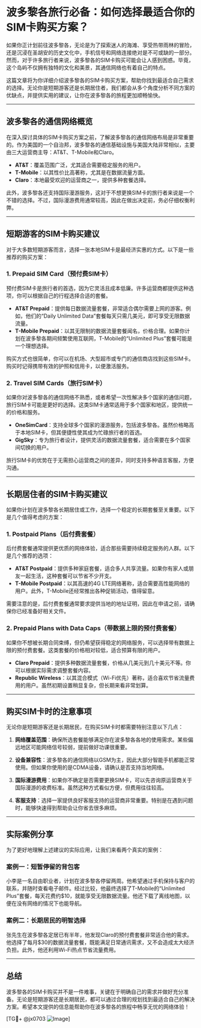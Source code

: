 # 波多黎各旅行必备：如何选择最适合你的SIM卡购买方案？

如果你正计划前往波多黎各，无论是为了探索迷人的海滩、享受热带雨林的冒险，还是沉浸在圣胡安的历史文化中，手机信号和网络连接绝对是不可或缺的一部分。然而，对于许多旅行者来说，波多黎各的SIM卡购买可能会让人感到困惑。毕竟，这个岛屿不仅拥有独特的文化和美景，其通信网络也有着自己的特点。

这篇文章将为你详细介绍波多黎各的SIM卡购买方案，帮助你找到最适合自己需求的选择。无论你是短期游客还是长期居住者，我们都会从多个角度分析不同方案的优缺点，并提供实用的建议，让你在波多黎各的旅程更加顺畅愉快。

---

## 波多黎各的通信网络概览

在深入探讨具体的SIM卡购买方案之前，了解波多黎各的通信网络布局是非常重要的。作为美国的一个自治邦，波多黎各的通信基础设施与美国大陆非常相似，主要由三大运营商主导：AT&T、T-Mobile和Claro。

- **AT&T**：覆盖范围广泛，尤其适合需要稳定服务的用户。
- **T-Mobile**：以其性价比高著称，尤其是在数据流量方面。
- **Claro**：本地最受欢迎的运营商之一，提供多种套餐选择。

此外，波多黎各还支持国际漫游服务，这对于不想更换SIM卡的旅行者来说是一个不错的选择。不过，国际漫游费用通常较高，因此在做出决定前，务必仔细权衡利弊。

---

## 短期游客的SIM卡购买建议

对于大多数短期游客而言，选择一张本地SIM卡是最经济实惠的方式。以下是一些推荐的购买方案：

### 1. **Prepaid SIM Card（预付费SIM卡）**
预付费SIM卡是旅行者的首选，因为它灵活且成本低廉。许多运营商都提供这种选项，你可以根据自己的行程选择合适的套餐。

- **AT&T Prepaid**：提供每日数据流量套餐，非常适合偶尔需要上网的游客。例如，他们的“Daily Unlimited Data”套餐每天只需几美元，即可享受无限数据流量。
- **T-Mobile Prepaid**：以其无限制的数据流量套餐闻名，价格合理。如果你计划在波多黎各期间频繁使用互联网，T-Mobile的“Unlimited Plus”套餐可能是一个理想选择。

购买方式也很简单，你可以在机场、大型超市或专门的通信商店找到这些SIM卡。购买时记得携带有效的护照和信用卡，以便激活服务。

### 2. **Travel SIM Cards（旅行SIM卡）**
如果你对波多黎各的通信网络不熟悉，或者希望一次性解决多个国家的通信问题，旅行SIM卡可能是更好的选择。这类SIM卡通常适用于多个国家和地区，提供统一的价格和服务。

- **OneSimCard**：支持全球多个国家的漫游服务，包括波多黎各。虽然价格略高于本地SIM卡，但其便捷性使其成为忙碌旅行者的首选。
- **GigSky**：专为旅行者设计，提供灵活的数据流量套餐，适合需要在多个国家间切换的用户。

旅行SIM卡的优势在于无需担心运营商之间的差异，同时支持多种语言客服，方便沟通。

---

## 长期居住者的SIM卡购买建议

如果你计划在波多黎各长期居住或工作，选择一个稳定的长期套餐至关重要。以下是几个值得考虑的方案：

### 1. **Postpaid Plans（后付费套餐）**
后付费套餐通常提供更优质的网络体验，适合那些需要持续稳定服务的人群。以下是几个推荐的选项：

- **AT&T Postpaid**：提供多种家庭套餐，适合多人共享流量。如果你有家人或朋友一起生活，这种套餐可以节省不少开支。
- **T-Mobile Postpaid**：以其高速的4G LTE网络著称，适合需要高性能网络的用户。此外，T-Mobile还经常推出各种促销活动，值得留意。

需要注意的是，后付费套餐通常要求提供当地的地址证明，因此在申请之前，请确保你已经准备好相关文件。

### 2. **Prepaid Plans with Data Caps（带数据上限的预付费套餐）**
如果你不想被长期合同束缚，但仍希望获得稳定的网络服务，可以选择带有数据上限的预付费套餐。这类套餐的价格相对较低，适合预算有限的用户。

- **Claro Prepaid**：提供多种数据流量套餐，价格从几美元到几十美元不等。你可以根据实际需求调整套餐内容。
- **Republic Wireless**：以其混合模式（Wi-Fi优先）著称，适合喜欢节省流量费用的用户。虽然初期设置稍显复杂，但长期来看非常划算。

---

## 购买SIM卡时的注意事项

无论你是短期游客还是长期居民，在购买SIM卡时都需要特别注意以下几点：

1. **网络覆盖范围**：确保所选套餐能够满足你在波多黎各各地的使用需求。某些偏远地区可能网络信号较弱，提前做好功课很重要。
   
2. **设备兼容性**：波多黎各的通信网络以GSM为主，因此大部分智能手机都能正常使用。但如果你使用的是CDMA设备，请确认是否支持当地网络。

3. **国际漫游费用**：如果你不确定是否需要更换SIM卡，可以先咨询原运营商关于国际漫游的收费标准。虽然这种方式看似方便，但费用往往较高。

4. **客服支持**：选择一家提供良好客服支持的运营商非常重要。特别是在遇到问题时，能够快速得到帮助会让你省去很多麻烦。

---

## 实际案例分享

为了更好地理解上述建议的实际应用，让我们来看两个真实的案例：

### 案例一：短暂停留的背包客
小李是一名自由职业者，计划在波多黎各停留两周。他希望通过手机保持与客户的联系，并随时查看电子邮件。经过比较，他最终选择了T-Mobile的“Unlimited Plus”套餐，每天花费约$10，就能享受无限数据流量。他还下载了离线地图，以便在没有网络的情况下也能导航。

### 案例二：长期居民的明智选择
张先生在波多黎各定居已有半年，他发现Claro的预付费套餐非常适合他的需求。他选择了每月$30的数据流量套餐，既能满足日常通讯需求，又不会造成太大经济负担。此外，他还利用Wi-Fi热点节省流量费用。

---

## 总结

波多黎各的SIM卡购买并不是一件难事，关键在于明确自己的需求并做好充分准备。无论是短期游客还是长期居民，都可以通过合理的规划找到最适合自己的解决方案。希望本文提供的信息能帮助你在波多黎各的旅程中畅享无忧的网络体验！

[TG💪+ @jx0703 ![Image](https://github.com/user-attachments/assets/dbca1d08-cadb-493c-b0ec-ad6f7a83f270)]